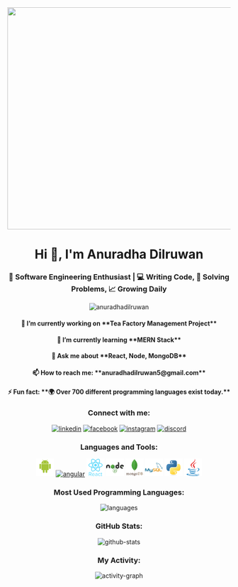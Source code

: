 <img src="https://i.pinimg.com/originals/75/87/df/7587df77ef521cf98057d0028ee983f1.gif" style="width: 900px; height: 500px; display: block; margin: 0 auto;" />

<h1 align="center">Hi 👋, I'm Anuradha Dilruwan</h1>
<h3 align="center">🚀 Software Engineering Enthusiast | 💻 Writing Code, 🧩 Solving Problems, 📈 Growing Daily</h3>

<p align="center">
  <img src="https://komarev.com/ghpvc/?username=anuradhadilruwan&label=Profile%20views&color=0e75b6&style=flat" alt="anuradhadilruwan" />
</p>

<!-- Main Info Section -->
<div align="center">
  <h4>🔭 I’m currently working on **Tea Factory Management Project**</h4>
  <h4>🌱 I’m currently learning **MERN Stack**</h4>
  <h4>💬 Ask me about **React, Node, MongoDB**</h4>
  <h4>📫 How to reach me: **anuradhadilruwan5@gmail.com**</h4>
  <h4>⚡ Fun fact: **🌍 Over 700 different programming languages exist today.**</h4>
</div>

<!-- Connect with Me Section -->
<h3 align="center">Connect with me:</h3>
<p align="center">
  <a href="https://linkedin.com/in/anuradhadilruwan" target="blank"><img src="https://raw.githubusercontent.com/rahuldkjain/github-profile-readme-generator/master/src/images/icons/Social/linked-in-alt.svg" alt="linkedin" height="30" width="40" /></a>
  <a href="https://fb.com/anuradhadilruwan" target="blank"><img src="https://raw.githubusercontent.com/rahuldkjain/github-profile-readme-generator/master/src/images/icons/Social/facebook.svg" alt="facebook" height="30" width="40" /></a>
  <a href="https://instagram.com/anuradhadilruwan" target="blank"><img src="https://raw.githubusercontent.com/rahuldkjain/github-profile-readme-generator/master/src/images/icons/Social/instagram.svg" alt="instagram" height="30" width="40" /></a>
  <a href="https://discord.gg/anuradhadilruwan" target="blank"><img src="https://raw.githubusercontent.com/rahuldkjain/github-profile-readme-generator/master/src/images/icons/Social/discord.svg" alt="discord" height="30" width="40" /></a>
</p>

<!-- Languages and Tools Section -->
<h3 align="center">Languages and Tools:</h3>
<div align="center">
  <p>
    <a href="https://developer.android.com" target="_blank"><img src="https://raw.githubusercontent.com/devicons/devicon/master/icons/android/android-original-wordmark.svg" alt="android" width="40" height="40"/></a>
    <a href="https://angular.io" target="_blank"><img src="https://angular.io/assets/images/logos/angular/angular.svg" alt="angular" width="40" height="40"/></a>
    <a href="https://reactjs.org/" target="_blank"><img src="https://raw.githubusercontent.com/devicons/devicon/master/icons/react/react-original-wordmark.svg" alt="react" width="40" height="40"/></a>
    <a href="https://nodejs.org" target="_blank"><img src="https://raw.githubusercontent.com/devicons/devicon/master/icons/nodejs/nodejs-original-wordmark.svg" alt="nodejs" width="40" height="40"/></a>
    <a href="https://www.mongodb.com/" target="_blank"><img src="https://raw.githubusercontent.com/devicons/devicon/master/icons/mongodb/mongodb-original-wordmark.svg" alt="mongodb" width="40" height="40"/></a>
    <a href="https://www.mysql.com/" target="_blank"><img src="https://raw.githubusercontent.com/devicons/devicon/master/icons/mysql/mysql-original-wordmark.svg" alt="mysql" width="40" height="40"/></a>
    <a href="https://www.python.org" target="_blank"><img src="https://raw.githubusercontent.com/devicons/devicon/master/icons/python/python-original.svg" alt="python" width="40" height="40"/></a>
    <a href="https://www.java.com" target="_blank"><img src="https://raw.githubusercontent.com/devicons/devicon/master/icons/java/java-original.svg" alt="java" width="40" height="40"/></a>
  </p>
</div>

<!-- Languages Most Used Section -->
<h3 align="center">Most Used Programming Languages:</h3>
<p align="center">
  <img src="https://github-readme-stats.vercel.app/api/top-langs/?username=anuradhadilruwan&layout=compact&theme=tokyonight" alt="languages" />
</p>

<!-- GitHub Stats Section -->
<h3 align="center">GitHub Stats:</h3>
<p align="center">
  <img src="https://github-readme-stats.vercel.app/api?username=anuradhadilruwan&show_icons=true&theme=tokyonight" alt="github-stats" />
</p>

<!-- Activity Section -->
<h3 align="center">My Activity:</h3>
<p align="center">
  <img src="https://activity-graph.herokuapp.com/graph?username=anuradhadilruwan&bg_color=ffffff&color=0e75b6&line=0e75b6&point=000000&area=true&hide_border=true" alt="activity-graph" />
</p>
